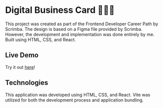 # Digital Business Card 👩🏼‍💼

This project was created as part of the Frontend Developer Career Path by Scrimba. The design is based on a Figma file provided by Scrimba. However, the development and implementation was done entirely by me. Built using HTML, CSS, and React.

## Live Demo

Try it out [here](https://frolicking-banoffee-b5653e.netlify.app/)!

## Technologies

This application was developed using HTML, CSS, and React. Vite was utilized for both the development process and application bundling.
